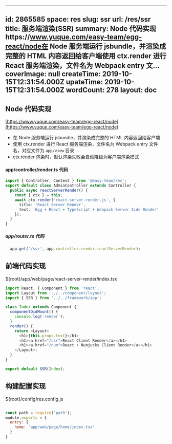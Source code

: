 
---
id: 2865585
space: res
slug: ssr
url: /res/ssr
title: 服务端渲染(SSR)
summary: Node 代码实现https://www.yuque.com/easy-team/egg-react/node在 Node 服务端运行 jsbundle，并渲染成完整的 HTML 内容返回给客户端使用 ctx.render 进行 React 服务端渲染，文件名为 Webpack entry 文...
coverImage: null
createTime: 2019-10-15T12:31:54.000Z 
upateTime: 2019-10-15T12:31:54.000Z
wordCount: 278
layout: doc
---

## Node 代码实现

[https://www.yuque.com/easy-team/egg-react/node](https://www.yuque.com/easy-team/egg-react/node)

- 在 Node 服务端运行 jsbundle，并渲染成完整的 HTML 内容返回给客户端<br />
- 使用 ctx.render 进行 React 服务端渲染，文件名为 Webpack entry 文件名，对应文件为 `app/view` 目录<br />
- ctx.render 渲染时，默认渲染失败会自动降级为客户端渲染模式<br />


#### app/controller/render.ts 代码

```typescript
import { Controller, Context } from '@easy-team/res';
export default class AdminController extends Controller {
  public async reactServerRender() {
    const { ctx } = this;
    await ctx.render('react-server-render.js', { 
      title: 'React Server Render',
      text: 'Egg + React + TypeScript + Webpack Server Side Render' 
    });
  }
}
```


##### app/router.ts 代码

```typescript
  app.get('/ssr', app.controller.render.reactServerRender);
```



## 前端代码实现

${root}/app/web/page/react-server-render/index.tsx

```typescript
import React, { Component } from 'react';
import Layout from '../../component/layout';
import { SSR } from '../../framework/app';

class Index extends Component {
  componentDidMount() {
    console.log('render');
  }
  render() {
    return <Layout>
      <h1>{this.props.text}</h1>
      <h1><a href="/csr">React Client Render</a></h1>
      <h1><a href="/nun">React + Nunjucks Client Render</a></h1>
    </Layout>;
  }
}

export default SSR(Index);
```



## 构建配置实现

${root}/config/res.config.js

```javascript

const path = require('path');
module.exports = {
  entry: {
    home: 'app/web/page/home/index.tsx'
  }
}
```


  